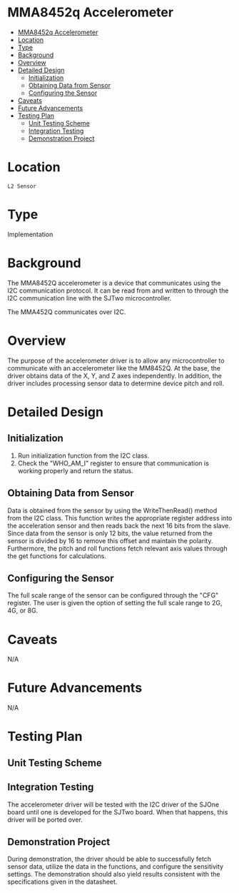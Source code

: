 # MMA8452q Accelerometer

- [MMA8452q Accelerometer](#mma8452q-accelerometer)
- [Location](#location)
- [Type](#type)
- [Background](#background)
- [Overview](#overview)
- [Detailed Design](#detailed-design)
  - [Initialization](#initialization)
  - [Obtaining Data from Sensor](#obtaining-data-from-sensor)
  - [Configuring the Sensor](#configuring-the-sensor)
- [Caveats](#caveats)
- [Future Advancements](#future-advancements)
- [Testing Plan](#testing-plan)
  - [Unit Testing Scheme](#unit-testing-scheme)
  - [Integration Testing](#integration-testing)
  - [Demonstration Project](#demonstration-project)

# Location

`L2 Sensor`

# Type

Implementation

# Background

The MMA8452Q accelerometer is a device that communicates using the I2C
communication protocol. It can be read from and written to through the I2C
communication line with the SJTwo microcontroller.

The MMA452Q communicates over I2C.

# Overview

The purpose of the accelerometer driver is to allow any microcontroller to
communicate with an accelerometer like the MM8452Q. At the base, the driver
obtains data of the X, Y, and Z axes independently. In addition, the driver
includes processing sensor data to determine device pitch and roll.

# Detailed Design

## Initialization

1. Run initialization function from the I2C class.
2. Check the "WHO_AM_I" register to ensure that communication is working
   properly and return the status.

## Obtaining Data from Sensor

Data is obtained from the sensor by using the WriteThenRead() method from the
I2C class. This function writes the appropriate register address into the
acceleration sensor and then reads back the next 16 bits from the slave.
Since data from the sensor is only 12 bits, the value returned from the sensor
is divided by 16 to remove this offset and maintain the polarity. Furthermore,
the pitch and roll functions fetch relevant axis values through the get
functions for calculations.

## Configuring the Sensor

The full scale range of the sensor can be configured through the "CFG" register.
The user is given the option of setting the full scale range to 2G, 4G, or 8G.

# Caveats

N/A

# Future Advancements

N/A

# Testing Plan

## Unit Testing Scheme

<missing>

## Integration Testing

The accelerometer driver will be tested with the I2C driver of the SJOne board
until one is developed for the SJTwo board. When that happens, this driver will
be ported over.

## Demonstration Project

During demonstration, the driver should be able to successfully fetch sensor
data, utilize the data in the functions, and configure the sensitivity settings.
The demonstration should also yield results consistent with the specifications
given in the datasheet.
